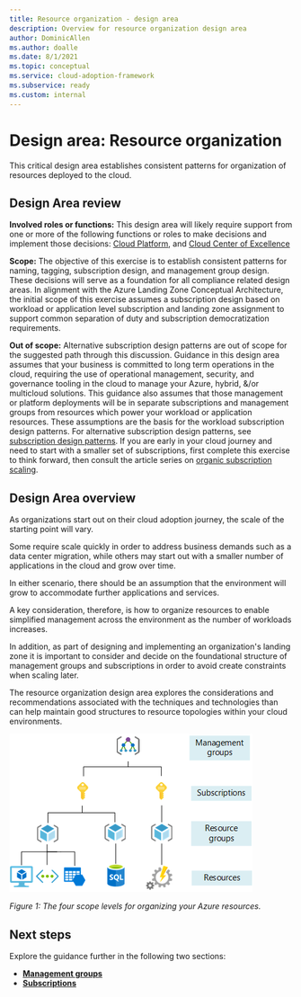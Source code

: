 ```yaml
---
title: Resource organization - design area
description: Overview for resource organization design area
author: DominicAllen
ms.author: doalle
ms.date: 8/1/2021
ms.topic: conceptual
ms.service: cloud-adoption-framework
ms.subservice: ready
ms.custom: internal
---
```


# Design area: Resource organization

This critical design area establishes consistent patterns for organization of resources deployed to the cloud.

## Design Area review

**Involved roles or functions:** This design area will likely require support from one or more of the following functions or roles to make decisions and implement those decisions: [Cloud Platform](../../../organize/cloud-platform.md), and [Cloud Center of Excellence](../../../organize/cloud-center-of-excellence.md)

**Scope:** The objective of this exercise is to establish consistent patterns for naming, tagging, subscription design, and management group design. These decisions will serve as a foundation for all compliance related design areas. In alignment with the Azure Landing Zone Conceptual Architecture, the initial scope of this exercise assumes a subscription design based on workload or application level subscription and landing zone assignment to support common separation of duty and subscription democratization requirements.

**Out of scope:** Alternative subscription design patterns are out of scope for the suggested path through this discussion. Guidance in this design area assumes that your business is committed to long term operations in the cloud, requiring the use of operational management, security, and governance tooling in the cloud to manage your Azure, hybrid, &/or multicloud solutions. This guidance also assumes that those management or platform deployments will be in separate subscriptions and management groups from resources which power your workload or application resources. These assumptions are the basis for the workload subscription design patterns. For alternative subscription design patterns, see [subscription design patterns](../../../decision-guides/subscriptions/index.md). If you are early in your cloud journey and need to start with a smaller set of subscriptions, first complete this exercise to think forward, then consult the article series on [organic subscription scaling](../../azure-best-practices/initial-subscriptions.md).

## Design Area overview

As organizations start out on their cloud adoption journey, the scale of the starting point will vary.

Some require scale quickly in order to address business demands such as a data center migration, while others may start out with a smaller number of applications in the cloud and grow over time.

In either scenario, there should be an assumption that the environment will grow to accommodate further applications and services.

A key consideration, therefore, is how to organize resources to enable simplified management across the environment as the number of workloads increases.

In addition, as part of designing and implementing an organization's landing zone it is important to consider and decide on the foundational structure of management groups and subscriptions in order to avoid create constraints when scaling later.

The resource organization design area explores the considerations and recommendations associated with the techniques and technologies than can help maintain good structures to resource topologies within your cloud environments.

![The four scope levels for organizing your Azure resources](../../azure-setup-guide/media/organize-resources/scope-levels.png)

*Figure 1: The four scope levels for organizing your Azure resources.*

## Next steps

Explore the guidance further in the following two sections:

- [**Management groups**](./resource-org-management-groups.md)
- [**Subscriptions**](./resource-org-subscriptions.md)

